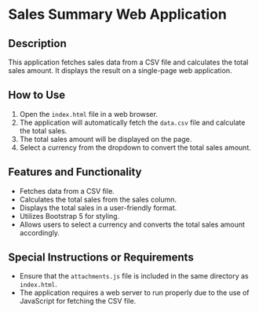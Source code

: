 # Sales Summary Web Application

## Description
This application fetches sales data from a CSV file and calculates the total sales amount. It displays the result on a single-page web application.

## How to Use
1. Open the `index.html` file in a web browser.
2. The application will automatically fetch the `data.csv` file and calculate the total sales.
3. The total sales amount will be displayed on the page.
4. Select a currency from the dropdown to convert the total sales amount.

## Features and Functionality
- Fetches data from a CSV file.
- Calculates the total sales from the sales column.
- Displays the total sales in a user-friendly format.
- Utilizes Bootstrap 5 for styling.
- Allows users to select a currency and converts the total sales amount accordingly.

## Special Instructions or Requirements
- Ensure that the `attachments.js` file is included in the same directory as `index.html`.
- The application requires a web server to run properly due to the use of JavaScript for fetching the CSV file.